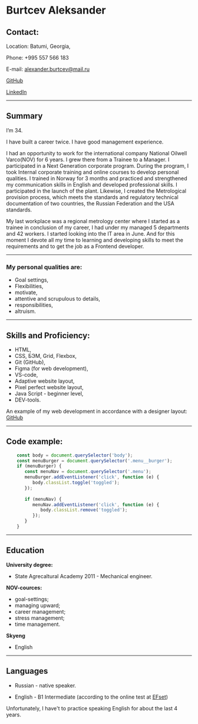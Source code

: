 # **Burtcev Aleksander** #


## **Contact:**

Location: Batumi, Georgia,

Phone: +995 557 566 183

E-mail: alexander.burtcev@mail.ru

[GitHub](https://github.com/BurtcevAN) 

[LinkedIn](https://www.linkedin.com/in/%D0%B0%D0%BB%D0%B5%D0%BA%D1%81%D0%B0%D0%BD%D0%B4%D1%80-%D0%B1%D1%83%D1%80%D1%86%D0%B5%D0%B2-67481917b/)


***

## **Summary**
I’m 34. 

I have built a career twice. I have good management experience.

I had an opportunity to work for the international company National Oilwell Varco(NOV) for 6 years. I grew there from a Trainee to a Manager. I participated in a Next Generation corporate program. During the program, I took Internal corporate training and online courses to develop personal qualities. I trained in Norway for 3 months and practiced and strengthened my communication skills in English and developed professional skills. I participated in the launch of the plant. Likewise, I created the Metrological provision process, which meets the standards and regulatory technical documentation of two countries, the Russian Federation and the USA standards. 


My last workplace was a regional metrology center where I started as a trainee in conclusion of my career, I had under my managed 5 departments and 42 workers.
I started looking into the IT area in June. And for this moment I devote all my time to learning and developing skills to meet the requirements and to get the job as a Frontend developer.

***

### **My personal qualities are:**


* Goal settings,
* Flexibilities,
* motivate,
* attentive and scrupulous to details,
* responsibilities,
* altruism.

***

## **Skills and Proficiency:**

* HTML,
* CSS, БЭМ, Grid, Flexbox,
* Git (GitHub),
* Figma (for web development),
* VS-code,
* Adaptive website layout,
* Pixel perfect website layout,
* Java Script - beginner level,
* DEV-tools.

An example of my web development in accordance with a designer layout: [GitHub](https://github.com/BurtcevAN/First-project)

***

## **Code example:**

```javascript
    const body = document.querySelector('body');
    const menuBurger = document.querySelector('.menu__burger');
    if (menuBurger) {
       const menuNav = document.querySelector('.menu');
       menuBurger.addEventListener('click', function (e) {
          body.classList.toggle('toggled');
       });
    
       if (menuNav) {
          menuNav.addEventListener('click', function (e) {
             body.classList.remove('toggled');
          });
       }
    }
```



***

## **Education**

**University degree:**

* State Agrecaltural Academy 2011 - Mechanical engineer.

**NOV-cources:**

* goal-settings;
* managing upward;
* career management;
* stress management;
* time management.


**Skyeng**
* English


***

## **Languages**

* Russian - native speaker.

* English - B1 Intermediate (according to the online test at [EFset](https://www.efset.org)) 

Unfortunately, I have't to practice speaking English for about the last 4 years.

